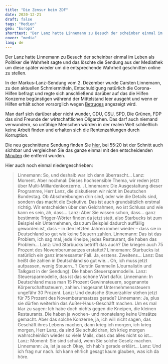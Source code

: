 ```yaml
---
title: "Die Zensur beim ZDF"
date: 2020-12-21
draft: false
tags: "Medien"
geo: "Europa"
shorttext: "Der Lanz hatte Linnemann zu Besuch der scheinbar einmal im Leben als Politiker die Wahrheit sagte und das ZDF schneidet es heraus."
cover: "media"
lang: de
---
```


Der Lanz hatte Linnemann zu Besuch der scheinbar einmal im Leben als Politiker die Wahrheit sagte und das löschte die Sendung aus der Mediathek um diese später wieder um die entsprechende Wahrheit geschnitten online zu stellen.

In der Markus-Lanz-Sendung vom 2. Dezember wurde Carsten Linnemann, zu den aktuellen Schmiermitteln, Entschuldigung natürlich die Corona-Hilfen befragt und regte sich anschließend darüber auf das die Hilfen Konzerne begünstigen während der Mittelstand leer ausgeht und wenn er Hilfen erhält schon vorsorglich wegen [Betruges](https://taz.de/Coronahilfen-fuer-Selbstaendige/!5731975/ "Statt Geld kommt eine Anzeige") angezeigt wird.

Man darf sich darüber aber nicht wunder, CDU, CSU, SPD, Die Grünen, FDP das sind Freunde der wirtschaftlichen Oligarchen. Das darf auch niemand verwundern, so unfähige Menschen würden in der realen Welt schließlich keine Arbeit finden und erhalten sich die Rentenzahlungen durch Korruption.

Die neu geschnittene Sendung finden Sie [hier](https://www.zdf.de/gesellschaft/markus-lanz/markus-lanz-vom-2-dezember-2020-100.html "Markus Lanz vom 2. Dezember 2020"), bei 55:20 ist der Schnitt auch sichtbar und vergleichen Sie das ganze einmal mit den entscheidenden [Minuten](/static/downloads/marcus_lanz_2_dez_linnenmann.mp4 "Lanz der zensierte Part") die entfernt wurden.

Hier auch noch einmal niedergeschrieben:

> Linnemann: So, und deshalb war ich dann überrascht…
> Lanz: Moment. Aber nochmal: Dieses hochsensible Thema, wir reden jetzt über Multi-Milliardenkonzerne…
> Linnemann: Die Ausgestaltung dieser Programme, Herr Lanz, die diskutieren wir nicht im Deutschen Bundestag. Ob Abschreibungen drin sind, oder wie die Details sind, sondern das macht die Exekutive. Das ist auch grundsätzlich erstmal richtig. Wir entscheiden über den Geldrahmen, wo ist Schluss und wie kann es sein, äh, dass…
> Lanz: Aber Sie wissen schon, dass… ganz bestimmte Trigger-Wörter finden da jetzt statt, also Starbucks ist zum Beispiel ein Unternehmen, das zum Beispiel dadurch auffällig geworden ist, dass – in den letzten Jahren immer wieder – dass sie in Deutschland so gut wie keine Steuern zahlen.
> Linnemann: Das ist das Problem, ich sag mal, jede Kneipe, jedes Restaurant, die haben das Problem…
> Lanz: Und Starbucks betrifft das auch? Die kriegen auch 75 Prozent des Novemberumsatzes erstattet?
> Linnemann: Starbucks ist natürlich ein ganz interessanter Fall. Ja, erstens. Zweitens…
> Lanz: Das heißt die zahlen in Deutschland so gut wie… Oh, ich muss jetzt aufpassen, wenig Steuern…?
> Cerstin Gammelin (Journalistin und Talkgast in der Sendung): Die haben Steuersparmodelle.
> Lanz: Steuersparmodelle, das ist das schöne Wort dafür.
> Linnemann: In Deutschland muss man 15 Prozent Gewinnsteuern, sogenannte Körperschaftssteuern, zahlen. Insgesamt Unternehmenssteuern ungefähr 30 Prozent.
> Lanz: Und deutsche Steuerzahler stehen jetzt für 75 Prozent des Novemberumsatzes gerade?
> Linnemann: Ja, plus sie dürfen weiterhin das Außer-Haus-Geschäft machen. Um es mal klar zu sagen: Ich habe doch nichts gegen die Kneipen, die kleinen Restaurants. Die haben ja wochen- und monatelang keine Umsätze gemacht. Aber das solche Konzerne, ja, ich will nicht sagen, das Geschäft ihres Lebens machen, dann krieg ich morgen, ich krieg morgen, Herr Lanz, da sind Sie schuld dran, ich krieg morgen wahrscheinlich wieder so viele Mails, dass das alles nicht so ist…
> Lanz: Moment: Sie sind schuld, wenn Sie solche Gesetz machen.
> Linnemann: Ja, ist ja auch Okay, ich hab´s gerade erklärt…
> Lanz: Und ich frag nur nach. Ich kann ehrlich gesagt kaum glauben, was ich da höre.

